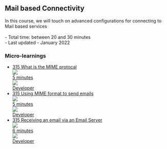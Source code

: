 <div class="ez-academy">
	<div class="ez-academy__body">
		<main class="master">
	<h2 class="title">Mail based Connectivity</h2>
    <p>
        In this course, we will touch on advanced configurations for connecting to Mail based services
        </br></br>
        - Total time: between 20 and 30 minutes
        </br>
        - Last updated - January 2022
    </p>
    <h3 class="title">Micro-learnings</h3>
    <ul class="strip-container">
        <li class="strip">
            <a href="../../docs/microlearning/advanced-mail-connectivity-whatis-mime" class="strip__link">
            <label for="" class="strip__label">
                <span>315</span>
                What is the MIME protocal
            </label>
            <div class="strip__attribute">
                <img class="strip__attribute-icon strip__attribute-icon--duration" src="../../img/microlearning/academy_index/icon-duration32.svg"/>
                <div class="strip__attribute-label">5 minutes</div>
            </div>
            <div class="strip__attribute">
                <img class="strip__attribute-icon strip__attribute-icon--roles" src="../../img/microlearning/academy_index/icon-roles32.svg"/>
                <div class="strip__attribute-label">Developer</div>
            </div>
			</a>
        </li>
		<li class="strip">
            <a href="../../docs/microlearning/advanced-mail-connectivity-using-mime" class="strip__link">
            <label for="" class="strip__label">
                <span>315</span>
                Using MIME format to send emails
            <div class="strip__attribute">
                <img class="strip__attribute-icon strip__attribute-icon--duration" src="../../img/microlearning/academy_index/icon-duration32.svg"/>
                <div class="strip__attribute-label">5 minutes</div>
            </div>
            <div class="strip__attribute">
                <img class="strip__attribute-icon strip__attribute-icon--roles" src="../../img/microlearning/academy_index/icon-roles32.svg"/>
                <div class="strip__attribute-label">Developer</div>
            </div>
			</a>
        </li>
		<li class="strip">
            <a href="../../docs/microlearning/advanced-mail-connectivity-receive-email-mailserver" class="strip__link">
            <label for="" class="strip__label">
                <span>315</span>
                Receiving an email via an Email Server
            </label>
            <div class="strip__attribute">
                <img class="strip__attribute-icon strip__attribute-icon--duration" src="../../img/microlearning/academy_index/icon-duration32.svg"/>
                <div class="strip__attribute-label">6 minutes</div>
            </div>
            <div class="strip__attribute">
                <img class="strip__attribute-icon strip__attribute-icon--roles" src="../../img/microlearning/academy_index/icon-roles32.svg"/>
                <div class="strip__attribute-label">Developer</div>
            </div>
			</a>
        </li>
    </main>
    </div>
</div>